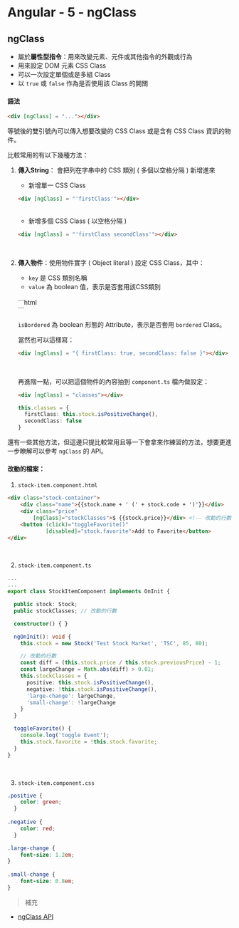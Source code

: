 # Angular - 5 - ngClass
## ngClass
* 屬於**屬性型指令**：用來改變元素、元件或其他指令的外觀或行為
* 用來設定 DOM 元素 CSS Class
* 可以一次設定單個或是多組 Class
* 以 `true` 或 `false` 作為是否使用該 Class 的開關

#### 語法
```html
<div [ngClass] = "..."></div>
```
等號後的雙引號內可以傳入想要改變的 CSS Class 或是含有 CSS Class 資訊的物件。

比較常用的有以下幾種方法：
1. **傳入String**： 會把列在字串中的 CSS 類別 ( 多個以空格分隔 ) 新增進來
    * 新增單一 CSS Class 
    ```html
    <div [ngClass] = "'firstClass'"></div>
    ```
    <br/>

    * 新增多個 CSS Class ( 以空格分隔 )
    ```html
    <div [ngClass] = "'firstClass secondClass'"></div>
    ```
    <br/>
  
2. **傳入物件**：使用物件實字 ( Object literal ) 設定 CSS Class，其中：
    * `key` 是 CSS 類別名稱
    * `value` 為 boolean 值，表示是否套用該CSS類別
    <br/>
    ```html
    <div [ngClass] = "{ bordered: isBordered }"></div>
    ```

    `isBordered` 為 boolean 形態的 Attribute，表示是否套用 `bordered` Class。
    <br/>

    當然也可以這樣寫：
    ```html
    <div [ngClass] = "{ firstClass: true, secondClass: false }"></div>
    ```
    <br/>

    再進階一點，可以把這個物件的內容抽到 `component.ts` 檔內做設定： 
    ```html
    <div [ngClass] = "classes"></div>
    ```
    ```ts
    this.classes = {
      firstClass: this.stock.isPositiveChange(),
      secondClass: false
    }
    ```

還有一些其他方法，但這邊只提比較常用且等一下會拿來作練習的方法，想要更進一步瞭解可以參考 `ngClass` 的 API。
    <br/>

#### 改動的檔案：
1. `stock-item.component.html`
```html
<div class="stock-container">
    <div class="name">{{stock.name + ' (' + stock.code + ')'}}</div>
    <div class="price"
        [ngClass]="stockClasses">$ {{stock.price}}</div> <!-- 改動的行數 -->
    <button (click)="toggleFavorite()"
            [disabled]="stock.favorite">Add to Favorite</button>
</div>
```
<br/>

2. `stock-item.component.ts`
```ts
...
...
export class StockItemComponent implements OnInit {

  public stock: Stock;
  public stockClasses; // 改動的行數

  constructor() { }

  ngOnInit(): void {
    this.stock = new Stock('Test Stock Market', 'TSC', 85, 80);

    // 改動的行數
    const diff = (this.stock.price / this.stock.previousPrice) - 1;
    const largeChange = Math.abs(diff) > 0.01;
    this.stockClasses = {
      positive: this.stock.isPositiveChange(),
      negative: !this.stock.isPositiveChange(),
      'large-change': largeChange,
      'small-change': !largeChange
    }
  }

  toggleFavorite() {
    console.log('toggle Event');
    this.stock.favorite = !this.stock.favorite;
  }
}
```
<br/>

3. `stock-item.component.css`
```css
.positive {
    color: green;
  }
  
.negative {
    color: red;
  }

.large-change {
    font-size: 1.2em;
}
  
.small-change {
    font-size: 0.8em;
}
```

> 補充
* [ngClass API](https://angular.tw/api/common/NgClass)